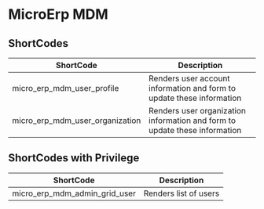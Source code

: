 # MicroErp MDM

## ShortCodes

| ShortCode | Description |
| ---- | ---- |
| micro_erp_mdm_user_profile | Renders user account information and form to update these information |
| micro_erp_mdm_user_organization | Renders user organization information and form to update these information |

## ShortCodes with Privilege

| ShortCode | Description |
| ---- | ---- |
| micro_erp_mdm_admin_grid_user | Renders list of users |
